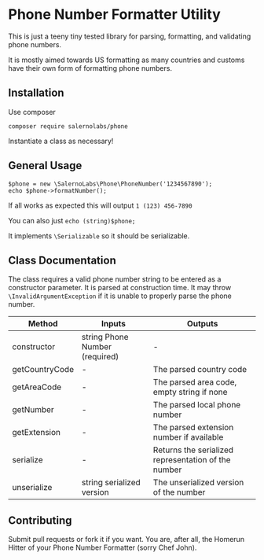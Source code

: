 # Phone Number Formatter Utility

This is just a teeny tiny tested library for parsing, formatting, and validating phone numbers.

It is mostly aimed towards US formatting as many countries and customs have their own form of formatting phone numbers.

## Installation

Use composer

    composer require salernolabs/phone
    
Instantiate a class as necessary!

## General Usage

    $phone = new \SalernoLabs\Phone\PhoneNumber('1234567890');
    echo $phone->formatNumber();
    
If all works as expected this will output `1 (123) 456-7890`

You can also just `echo (string)$phone;`

It implements `\Serializable` so it should be serializable.

## Class Documentation

The class requires a valid phone number string to be entered as a constructor parameter. It is parsed at construction time. It may throw `\InvalidArgumentException` if it is unable to properly parse the phone number.  

| Method | Inputs | Outputs |
| ----------- | -------- | -------- |
| constructor | string Phone Number (required) | - |
| getCountryCode | - | The parsed country code |
| getAreaCode | - | The parsed area code, empty string if none |
| getNumber | - | The parsed local phone number |
| getExtension | - | The parsed extension number if available |
| serialize | - | Returns the serialized representation of the number |
| unserialize | string serialized version | The unserialized version of the number |
 

## Contributing

Submit pull requests or fork it if you want. You are, after all, the Homerun Hitter of your Phone Number Formatter (sorry Chef John).
